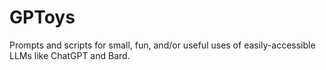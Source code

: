 # GPToys

Prompts and scripts for small, fun, and/or useful uses of easily-accessible LLMs like ChatGPT and Bard.
